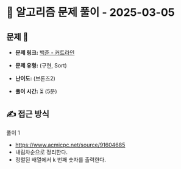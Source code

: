 # 📝 알고리즘 문제 풀이 - 2025-03-05

## 문제 📖

- **문제 링크:** [백준 - 커트라인](https://www.acmicpc.net/problem/25305)

- **문제 유형:** (구현, Sort)

- **난이도:** (브론즈2)

- **풀이 시간:** ⏳ (5분)

## ✍ 접근 방식

풀이 1
- https://www.acmicpc.net/source/91604685
- 내림차순으로 정리한다.
- 정렬된 배열에서 k 번째 숫자를 출력한다.
